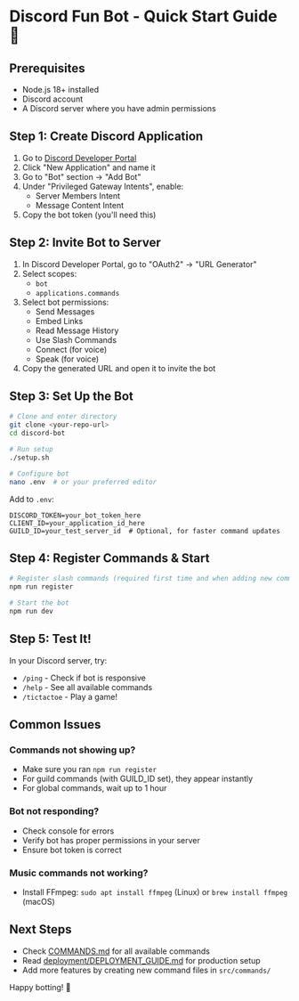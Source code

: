# Discord Fun Bot - Quick Start Guide 🚀

## Prerequisites
- Node.js 18+ installed
- Discord account
- A Discord server where you have admin permissions

## Step 1: Create Discord Application

1. Go to [Discord Developer Portal](https://discord.com/developers/applications)
2. Click "New Application" and name it
3. Go to "Bot" section → "Add Bot"
4. Under "Privileged Gateway Intents", enable:
   - Server Members Intent
   - Message Content Intent
5. Copy the bot token (you'll need this)

## Step 2: Invite Bot to Server

1. In Discord Developer Portal, go to "OAuth2" → "URL Generator"
2. Select scopes:
   - `bot`
   - `applications.commands`
3. Select bot permissions:
   - Send Messages
   - Embed Links
   - Read Message History
   - Use Slash Commands
   - Connect (for voice)
   - Speak (for voice)
4. Copy the generated URL and open it to invite the bot

## Step 3: Set Up the Bot

```bash
# Clone and enter directory
git clone <your-repo-url>
cd discord-bot

# Run setup
./setup.sh

# Configure bot
nano .env  # or your preferred editor
```

Add to `.env`:
```env
DISCORD_TOKEN=your_bot_token_here
CLIENT_ID=your_application_id_here
GUILD_ID=your_test_server_id  # Optional, for faster command updates
```

## Step 4: Register Commands & Start

```bash
# Register slash commands (required first time and when adding new commands)
npm run register

# Start the bot
npm run dev
```

## Step 5: Test It!

In your Discord server, try:
- `/ping` - Check if bot is responsive
- `/help` - See all available commands
- `/tictactoe` - Play a game!

## Common Issues

### Commands not showing up?
- Make sure you ran `npm run register`
- For guild commands (with GUILD_ID set), they appear instantly
- For global commands, wait up to 1 hour

### Bot not responding?
- Check console for errors
- Verify bot has proper permissions in your server
- Ensure bot token is correct

### Music commands not working?
- Install FFmpeg: `sudo apt install ffmpeg` (Linux) or `brew install ffmpeg` (macOS)

## Next Steps

- Check [COMMANDS.md](COMMANDS.md) for all available commands
- Read [deployment/DEPLOYMENT_GUIDE.md](deployment/DEPLOYMENT_GUIDE.md) for production setup
- Add more features by creating new command files in `src/commands/`

Happy botting! 🎉